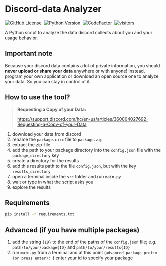 
# Discord-data Analyzer

[![GitHub License](https://img.shields.io/github/license/informaticfreak/discord-data-analyzer)](LICENSE)&nbsp;
[![Python Version](https://img.shields.io/badge/python-3-blue)](https://www.python.org/downloads/)&nbsp;
[![CodeFactor](https://www.codefactor.io/repository/github/informaticfreak/discord-data-analyzer/badge)](https://www.codefactor.io/repository/github/informaticfreak/discord-data-analyzer)&nbsp;
![visitors](https://visitor-badge.laobi.icu/badge?page_id=informaticfreak/discord-data-analyzer)&nbsp;

A Python script to analyze the data discord collects about you and your usage behavior.

## Important note

Because your discord data contains a lot of private information, you should **never upload or share your data** anywhere or with anyone!
Instead, program your own application or download an open source one to analyze your data. So you can stay in control of it.

## How to use the tool?

>**Requesting a Copy of your Data:**
>
>https://support.discord.com/hc/en-us/articles/360004027692-Requesting-a-Copy-of-your-Data

1. download your data from discord
2. rename the `package.circ` file to `package.zip`
3. extract the zip-file
4. add the path to your package directory into the `config.json` file with the `package_directory` key
5. create a directory for the results
6. add this results path to the file `config.json`, but with the key `results_directory`
7. open a terminal inside the `src` folder and run `main.py`
8. wait or type in what the script asks you
9. explore the results

## Requirements

```cmd
pip install -r requirements.txt
```

## Advanced (if you have multiple packages)

1. add the string `{ID}` to the end of the paths of the `config.json` file; e.g. `path/to/your/package{ID}` and `path/to/your/results{ID}`
2. run `main.py` from a terminal and at this point (`advanced package prefix (or press enter): `) enter your id to specify your package
